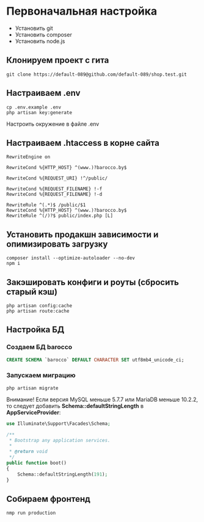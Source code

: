 # Первоначальная настройка

* Установить git
* Установить composer
* Установить node.js

## Клонируем проект с гита
```shell
git clone https://default-089@github.com/default-089/shop.test.git
```

## Настраиваем .env
```shell
cp .env.example .env
php artisan key:generate
```
Настроить окружение в файле .env

## Настраиваем .htaccess в корне сайта
```
RewriteEngine on 

RewriteCond %{HTTP_HOST} ^(www.)?barocco.by$

RewriteCond %{REQUEST_URI} !^/public/ 

RewriteCond %{REQUEST_FILENAME} !-f 
RewriteCond %{REQUEST_FILENAME} !-d 

RewriteRule ^(.*)$ /public/$1 
RewriteCond %{HTTP_HOST} ^(www.)?barocco.by$ 
RewriteRule ^(/)?$ public/index.php [L]
```

## Установить продакшн зависимости и опимизировать загрузку
```shell
composer install --optimize-autoloader --no-dev
npm i
```

## Закэшировать конфиги и роуты (сбросить старый кэш)
```shell
php artisan config:cache
php artisan route:cache
```

## Настройка БД
### Создаем БД barocco
```sql
CREATE SCHEMA `barocco` DEFAULT CHARACTER SET utf8mb4_unicode_ci;
```
### Запускаем миграцию
```shell
php artisan migrate
```
Внимание! Если версия MySQL меньше 5.7.7 или MariaDB меньше 10.2.2, то следует добавить **Schema::defaultStringLength** в **AppServiceProvider**:
```php
use Illuminate\Support\Facades\Schema;

/**
 * Bootstrap any application services.
 *
 * @return void
 */
public function boot()
{
    Schema::defaultStringLength(191);
}
```

## Собираем фронтенд
```shell
nmp run production
```